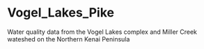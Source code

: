 # Vogel_Lakes_Pike
Water quality data from the Vogel Lakes complex and Miller Creek wateshed on the Northern Kenai Peninsula

